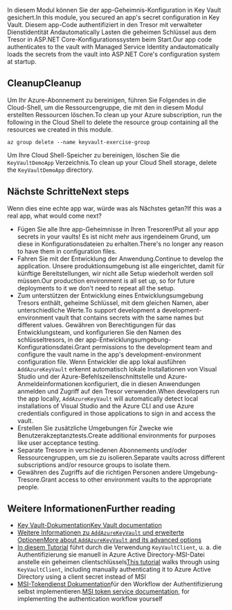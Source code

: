 <span data-ttu-id="edcea-101">In diesem Modul können Sie der app-Geheimnis-Konfiguration in Key Vault gesichert.</span><span class="sxs-lookup"><span data-stu-id="edcea-101">In this module, you secured an app's secret configuration in Key Vault.</span></span> <span data-ttu-id="edcea-102">Diesem app-Code authentifiziert in den Tresor mit verwalteter Dienstidentität Andautomatically Lasten die geheimen Schlüssel aus dem Tresor in ASP.NET Core-Konfigurationssystem beim Start.</span><span class="sxs-lookup"><span data-stu-id="edcea-102">Our app code authenticates to the vault with Managed Service Identity andautomatically loads the secrets from the vault into ASP.NET Core's configuration system at startup.</span></span>

## <a name="cleanup"></a><span data-ttu-id="edcea-103">Cleanup</span><span class="sxs-lookup"><span data-stu-id="edcea-103">Cleanup</span></span>

<span data-ttu-id="edcea-104">Um Ihr Azure-Abonnement zu bereinigen, führen Sie Folgendes in die Cloud-Shell, um die Ressourcengruppe, die mit den in diesem Modul erstellten Ressourcen löschen.</span><span class="sxs-lookup"><span data-stu-id="edcea-104">To clean up your Azure subscription, run the following in the Cloud Shell to delete the resource group containing all the resources we created in this module.</span></span>

```console
az group delete --name keyvault-exercise-group
```

<span data-ttu-id="edcea-105">Um Ihre Cloud Shell-Speicher zu bereinigen, löschen Sie die `KeyVaultDemoApp` Verzeichnis.</span><span class="sxs-lookup"><span data-stu-id="edcea-105">To clean up your Cloud Shell storage, delete the `KeyVaultDemoApp` directory.</span></span>

## <a name="next-steps"></a><span data-ttu-id="edcea-106">Nächste Schritte</span><span class="sxs-lookup"><span data-stu-id="edcea-106">Next steps</span></span>

<span data-ttu-id="edcea-107">Wenn dies eine echte app war, würde was als Nächstes getan?</span><span class="sxs-lookup"><span data-stu-id="edcea-107">If this was a real app, what would come next?</span></span>

* <span data-ttu-id="edcea-108">Fügen Sie alle Ihre app-Geheimnisse in Ihren Tresoren!</span><span class="sxs-lookup"><span data-stu-id="edcea-108">Put all your app secrets in your vaults!</span></span> <span data-ttu-id="edcea-109">Es ist nicht mehr aus irgendeinem Grund, um diese in Konfigurationsdateien zu erhalten.</span><span class="sxs-lookup"><span data-stu-id="edcea-109">There's no longer any reason to have them in configuration files.</span></span>
* <span data-ttu-id="edcea-110">Fahren Sie mit der Entwicklung der Anwendung.</span><span class="sxs-lookup"><span data-stu-id="edcea-110">Continue to develop the application.</span></span> <span data-ttu-id="edcea-111">Unsere produktionsumgebung ist alle eingerichtet, damit für künftige Bereitstellungen, wir nicht alle Setup wiederholt werden soll müssen.</span><span class="sxs-lookup"><span data-stu-id="edcea-111">Our production environment is all set up, so for future deployments to it we don't need to repeat all the setup.</span></span>
* <span data-ttu-id="edcea-112">Zum unterstützen der Entwicklung eines Entwicklungsumgebung Tresors enthält, geheime Schlüssel, mit dem gleichen Namen, aber unterschiedliche Werte.</span><span class="sxs-lookup"><span data-stu-id="edcea-112">To support development a development-environment vault that contains secrets with the same names but different values.</span></span> <span data-ttu-id="edcea-113">Gewähren von Berechtigungen für das Entwicklungsteam, und konfigurieren Sie den Namen des schlüsseltresors, in der app-Entwicklungsumgebung-Konfigurationsdatei.</span><span class="sxs-lookup"><span data-stu-id="edcea-113">Grant permissions to the development team and configure the vault name in the app's development-environment configuration file.</span></span> <span data-ttu-id="edcea-114">Wenn Entwickler die app lokal ausführen `AddAzureKeyVault` erkennt automatisch lokale Installationen von Visual Studio und der Azure-Befehlszeilenschnittstelle und Azure-Anmeldeinformationen konfiguriert, die in diesen Anwendungen anmelden und Zugriff auf den Tresor verwenden.</span><span class="sxs-lookup"><span data-stu-id="edcea-114">When developers run the app locally, `AddAzureKeyVault` will automatically detect local installations of Visual Studio and the Azure CLI and use Azure credentials configured in those applications to sign in and access the vault.</span></span>
* <span data-ttu-id="edcea-115">Erstellen Sie zusätzliche Umgebungen für Zwecke wie Benutzerakzeptanztests.</span><span class="sxs-lookup"><span data-stu-id="edcea-115">Create additional environments for purposes like user acceptance testing.</span></span>
* <span data-ttu-id="edcea-116">Separate Tresore in verschiedenen Abonnements und/oder Ressourcengruppen, um sie zu isolieren.</span><span class="sxs-lookup"><span data-stu-id="edcea-116">Separate vaults across different subscriptions and/or resource groups to isolate them.</span></span>
* <span data-ttu-id="edcea-117">Gewähren des Zugriffs auf die richtigen Personen andere Umgebung-Tresore.</span><span class="sxs-lookup"><span data-stu-id="edcea-117">Grant access to other environment vaults to the appropriate people.</span></span>

## <a name="further-reading"></a><span data-ttu-id="edcea-118">Weitere Informationen</span><span class="sxs-lookup"><span data-stu-id="edcea-118">Further reading</span></span>

* [<span data-ttu-id="edcea-119">Key Vault-Dokumentation</span><span class="sxs-lookup"><span data-stu-id="edcea-119">Key Vault documentation</span></span>](https://docs.microsoft.com/azure/key-vault/)
* [<span data-ttu-id="edcea-120">Weitere Informationen zu `AddAzureKeyVault` und erweiterte Optionen</span><span class="sxs-lookup"><span data-stu-id="edcea-120">More about `AddAzureKeyVault` and its advanced options</span></span>](https://docs.microsoft.com/aspnet/core/security/key-vault-configuration?view=aspnetcore-2.1&tabs=aspnetcore2x)
* <span data-ttu-id="edcea-121">[In diesem Tutorial](https://docs.microsoft.com/azure/key-vault/key-vault-use-from-web-application) führt durch die Verwendung `KeyVaultClient`, u. a. die Authentifizierung sie manuell in Azure Active Directory-MSI-Datei anstelle ein geheimen clientschlüssels</span><span class="sxs-lookup"><span data-stu-id="edcea-121">[This tutorial](https://docs.microsoft.com/azure/key-vault/key-vault-use-from-web-application) walks through using `KeyVaultClient`, including manually authenticating it to Azure Active Directory using a client secret instead of MSI</span></span>
* <span data-ttu-id="edcea-122">[MSI-Tokendienst Dokumentation](https://docs.microsoft.com/azure/app-service/app-service-managed-service-identity#using-the-rest-protocol)für den Workflow der Authentifizierung selbst implementieren.</span><span class="sxs-lookup"><span data-stu-id="edcea-122">[MSI token service documentation](https://docs.microsoft.com/azure/app-service/app-service-managed-service-identity#using-the-rest-protocol), for implementing the authentication workflow yourself</span></span>